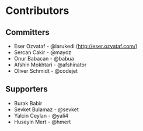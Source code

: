 # Contributors

## Committers

* Eser Ozvataf - @larukedi (http://eser.ozvataf.com/)
* Sercan Cakir - @mayoz
* Onur Babacan - @babua
* Afshin Mokhtari - @afshinator
* Oliver Schmidt - @codejet

## Supporters

* Burak Babir
* Sevket Bulamaz - @sevket
* Yalcin Ceylan - @yali4
* Huseyin Mert - @hmert
